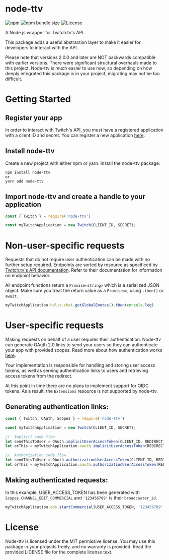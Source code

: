 # node-ttv
[![npm](https://img.shields.io/npm/v/node-ttv)]()
![npm bundle size](https://img.shields.io/bundlephobia/min/node-ttv?label=size)
![License](https://img.shields.io/github/license/Wllew4/node-ttv)

A Node.js wrapper for Twitch.tv's API.

This package adds a useful abstraction layer to make it easier for developers to interact with the API.

Please note that versions 2.0.0 and later are NOT backwards compatible with earlier versions. There were significant structural overhauls made to this project. Node-ttv is much easier to use now, so depending on how deeply integrated this package is in your project, migrating may not be too difficult.

# Getting Started
## Register your app
In order to interact with Twitch's API, you must have a registered application with a client ID and secret. You can register a new application [here](https://dev.twitch.tv/console/apps).

## Install node-ttv
Create a new project with either npm or yarn. Install the node-ttv package:
```
npm install node-ttv
or
yarn add node-ttv
```

## Import node-ttv and create a handle to your application
```js
const { Twitch } = require('node-ttv')

const myTwitchApplication = new Twitch(CLIENT_ID, SECRET);
```

# Non-user-specific requests
Requests that do not require user authentication can be made with no further setup required. Endpoints are sorted by resource as specificed by [Twitch.tv's API documentation](https://dev.twitch.tv/docs/api/reference). Refer to their documentation for information on endpoint behavior.

All endpoint functions return a `Promise<string>` which is a serialized JSON object. Make sure you treat the return value as a `Promise<>`, using `.then()` or `await`.
```js
myTwitchApplication.helix.chat.getGlobalEmotes().then(console.log)
```

# User-specific requests
Making requests on behalf of a user requires their authentication. Node-ttv can generate OAuth 2.0 links to send your users so they can authenticate your app with provided scopes. Read more about how authentication works [here](https://dev.twitch.tv/docs/authentication).

Your implementation is responsible for handling and storing user access tokens, as well as serving authentication links to users and retrieving access tokens from the redirect.

At this point in time there are no plans to implement support for OIDC tokens. As a result, the `Extensions` resource is not supported by node-ttv.

## Generating authentication links:
```js
const { Twitch, OAuth, Scopes } = require('node-ttv')

const myTwitchApplication = new Twitch(CLIENT_ID, SECRET);

//	Implicit code flow
let sendThisToUser = OAuth.implicitUserAccessToken(CLIENT_ID, REDIRECT_URL, [Scopes.CHANNEL_READ_REDEMPTIONS]);
let orThis = myTwitchApplication.oauth.implicitUserAccessToken(REDIRECT_URL, [Scopes.CHANNEL_READ_REDEMPTIONS]);

//	Authorization code flow
let sendThisToUser = OAuth.authorizationUserAccessToken(CLIENT_ID, REDIRECT_URL, [Scopes.CHANNEL_READ_REDEMPTIONS]);
let orThis = myTwitchApplication.oauth.authorizationUserAccessToken(REDIRECT_URL, [Scopes.CHANNEL_READ_REDEMPTIONS]);
```

## Making authenticated requests:
In this example, USER_ACCESS_TOKEN has been generated with `Scopes.CHANNEL_EDIT_COMMERCIAL` and `'123456789'` is their `broadcaster_id`.
```js
myTwitchApplication.ads.startCommercial(USER_ACCESS_TOKEN, '123456789', 30);
```

# License
Node-ttv is licensed under the MIT permissive license. You may use this package in your projects freely, and no warranty is provided. Read the provided LICENSE file for the complete license text.